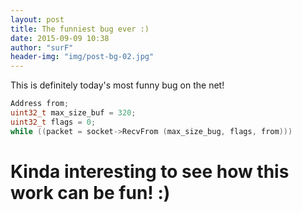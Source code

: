 ```yaml
---
layout: post
title: The funniest bug ever :)
date: 2015-09-09 10:38
author: "surF"
header-img: "img/post-bg-02.jpg"
---
```


This is definitely today's most funny bug on the net!

``` c
Address from;
uint32_t max_size_buf = 320;
uint32_t flags = 0;
while ((packet = socket->RecvFrom (max_size_bug, flags, from)))
```

# Kinda interesting to see how this work can be fun! :)
